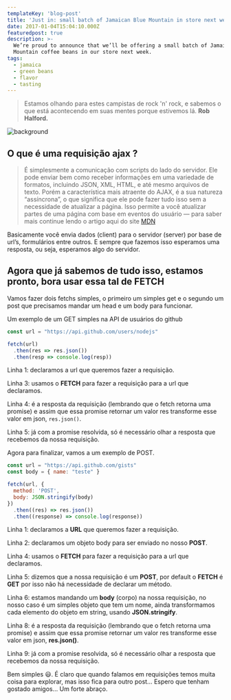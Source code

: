 ```yaml
---
templateKey: 'blog-post'
title: 'Just in: small batch of Jamaican Blue Mountain in store next week'
date: 2017-01-04T15:04:10.000Z
featuredpost: true
description: >-
  We’re proud to announce that we’ll be offering a small batch of Jamaica Blue
  Mountain coffee beans in our store next week.
tags:
  - jamaica
  - green beans
  - flavor
  - tasting
---
```


>Estamos olhando para estes campistas de rock 'n' rock, e sabemos o que está acontecendo em suas mentes porque estivemos lá. **Rob Halford.**

![background](https://miro.medium.com/max/720/1*6AVdfqPyzeQaG6GI9yj1NA.gif)

## O que  é uma requisição ajax ?

>É simplesmente a comunicação com scripts do lado do servidor. Ele pode enviar bem como receber informações em uma variedade de formatos, incluindo JSON, XML, HTML, e até mesmo arquivos de texto. Porém a característica mais atraente do AJAX, é a sua natureza “assíncrona”, o que significa que ele pode fazer tudo isso sem a necessidade de atualizar a página. Isso permite a você atualizar partes de uma página com base em eventos do usuário — para saber mais continue lendo o artigo aqui do site [MDN](https://developer.mozilla.org/pt-BR/docs/Web/Guide/AJAX/Getting_Started)

Basicamente você envia dados (client) para o servidor (server) por base de url’s, formulários entre outros. E sempre que fazemos isso esperamos uma resposta, ou seja, esperamos algo do servidor.

## Agora que já sabemos de tudo isso, estamos pronto, bora usar essa tal de FETCH

Vamos fazer dois fetchs simples, o primeiro um simples get e o segundo um post que precisamos mandar um head e um body para funcionar.

Um exemplo de um GET simples na API de usuários do github

```javascript
const url = "https://api.github.com/users/nodejs"

fetch(url)
  .then(res => res.json())
  .then(resp => console.log(resp))
 ```

Linha 1: declaramos a url que queremos fazer a requisição.

Linha 3: usamos o **FETCH** para fazer a requisição para a url que declaramos.

Linha 4: é a resposta da requisição (lembrando que o fetch retorna uma promise) e assim que essa promise retornar um valor res transforme esse valor em json, `res.json()`.

Linha 5: já com a promise resolvida, só é necessário olhar a resposta que recebemos da nossa requisição.

Agora para finalizar, vamos a um exemplo de POST.

```javascript
const url = "https://api.github.com/gists"
const body = { name: "teste" }

fetch(url, {
  method: 'POST',
  body: JSON.stringify(body)
})
  .then((res) => res.json())
  .then((response) => console.log(response))
 ```

Linha 1: declaramos a **URL** que queremos fazer a requisição.

Linha 2: declaramos um objeto body para ser enviado no nosso **POST**.

Linha 4: usamos o **FETCH** para fazer a requisição para a url que declaramos.

Linha 5: dizemos que a nossa requisição é um **POST**, por default o **FETCH** é **GET** por isso não há necessidade de declarar um método.

Linha 6: estamos mandando um **body** (corpo) na nossa requisição, no nosso caso é um simples objeto que tem um nome, ainda transformamos cada elemento do objeto em string, usando **JSON.stringify**.

Linha 8: é a resposta da requisição (lembrando que o fetch retorna uma promise) e assim que essa promise retornar um valor res transforme esse valor em json, **res.json()**.

Linha 9: já com a promise resolvida, só é necessário olhar a resposta que recebemos da nossa requisição.

Bem simples 😃. É claro que quando falamos em requisições temos muita coisa para explorar, mas isso fica para outro post… Espero que tenham gostado amigos… Um forte abraço.
